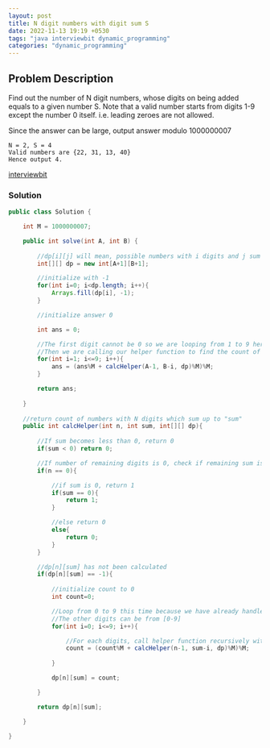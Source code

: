 ```yaml
---
layout: post
title: N digit numbers with digit sum S
date: 2022-11-13 19:19 +0530
tags: "java interviewbit dynamic_programming"
categories: "dynamic_programming"
---
```


## Problem Description

Find out the number of N digit numbers, whose digits on being added equals to a given number S. Note that a valid number starts from digits 1-9 except the number 0 itself. i.e. leading zeroes are not allowed.  

Since the answer can be large, output answer modulo 1000000007  

```plaintext
N = 2, S = 4
Valid numbers are {22, 31, 13, 40}
Hence output 4.
```

[interviewbit](https://www.interviewbit.com/problems/n-digit-numbers-with-digit-sum-s-/)  

### Solution

```java
public class Solution {

    int M = 1000000007;

    public int solve(int A, int B) {
        
        //dp[i][j] will mean, possible numbers with i digits and j sum
        int[][] dp = new int[A+1][B+1];

        //initialize with -1
        for(int i=0; i<dp.length; i++){
            Arrays.fill(dp[i], -1);
        }

        //initialize answer 0

        int ans = 0;

        //The first digit cannot be 0 so we are looping from 1 to 9 here
        //Then we are calling our helper function to find the count of numbers with digits (A-1) and sum (B-i)
        for(int i=1; i<=9; i++){
            ans = (ans%M + calcHelper(A-1, B-i, dp)%M)%M;
        }

        return ans;
        
    }
    
    //return count of numbers with N digits which sum up to "sum"
    public int calcHelper(int n, int sum, int[][] dp){
        
        //If sum becomes less than 0, return 0
        if(sum < 0) return 0;

        //If number of remaining digits is 0, check if remaining sum is 0
        if(n == 0){

            //if sum is 0, return 1
            if(sum == 0){
                return 1;
            }

            //else return 0
            else{
                return 0;
            }
        }

        //dp[n][sum] has not been calculated
        if(dp[n][sum] == -1){
            
            //initialize count to 0
            int count=0;

            //Loop from 0 to 9 this time because we have already handled the first digit in the main method
            //The other digits can be from [0-9]
            for(int i=0; i<=9; i++){

                //For each digits, call helper function recursively with one digit less, and sum less by i which is the current digit being chosen
                count = (count%M + calcHelper(n-1, sum-i, dp)%M)%M;
                
            }

            dp[n][sum] = count;

        }

        return dp[n][sum];

    }
    
}
```
